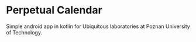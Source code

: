 # Perpetual Calendar
Simple android app in kotlin for Ubiquitous laboratories at Poznan University of Technology. 

